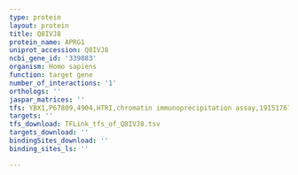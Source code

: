 ```yaml
---
type: protein
layout: protein
title: Q8IVJ8
protein_name: APRG1
uniprot_accession: Q8IVJ8
ncbi_gene_id: '339883'
organism: Homo sapiens
function: target gene
number_of_interactions: '1'
orthologs: ''
jaspar_matrices: ''
tfs: YBX1,P67809,4904,HTRI,chromatin immunoprecipitation assay,19151767%5Buid%5D+OR+22900683%5Buid%5D,No
targets: ''
tfs_download: TFLink_tfs_of_Q8IVJ8.tsv
targets_download: ''
bindingSites_download: ''
binding_sites_ls: ''

---
```


